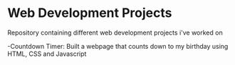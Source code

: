 # Web Development Projects
Repository containing different web development projects i've worked on

-Countdown Timer: Built a webpage that counts down to my birthday using HTML, CSS and Javascript
